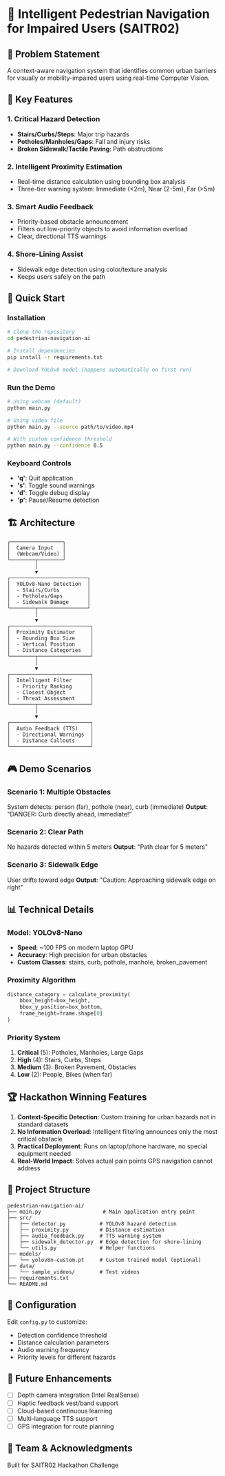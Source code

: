 # 🦯 Intelligent Pedestrian Navigation for Impaired Users (SAITR02)

## 🎯 Problem Statement
A context-aware navigation system that identifies common urban barriers for visually or mobility-impaired users using real-time Computer Vision.

## 🌟 Key Features

### 1. **Critical Hazard Detection**
- **Stairs/Curbs/Steps**: Major trip hazards
- **Potholes/Manholes/Gaps**: Fall and injury risks
- **Broken Sidewalk/Tactile Paving**: Path obstructions

### 2. **Intelligent Proximity Estimation**
- Real-time distance calculation using bounding box analysis
- Three-tier warning system: Immediate (<2m), Near (2-5m), Far (>5m)

### 3. **Smart Audio Feedback**
- Priority-based obstacle announcement
- Filters out low-priority objects to avoid information overload
- Clear, directional TTS warnings

### 4. **Shore-Lining Assist**
- Sidewalk edge detection using color/texture analysis
- Keeps users safely on the path

## 🚀 Quick Start

### Installation

```bash
# Clone the repository
cd pedestrian-navigation-ai

# Install dependencies
pip install -r requirements.txt

# Download YOLOv8 model (happens automatically on first run)
```

### Run the Demo

```bash
# Using webcam (default)
python main.py

# Using video file
python main.py --source path/to/video.mp4

# With custom confidence threshold
python main.py --confidence 0.5
```

### Keyboard Controls
- **'q'**: Quit application
- **'s'**: Toggle sound warnings
- **'d'**: Toggle debug display
- **'p'**: Pause/Resume detection

## 🏗️ Architecture

```
┌─────────────────┐
│  Camera Input   │
│  (Webcam/Video) │
└────────┬────────┘
         │
         ▼
┌─────────────────────────┐
│  YOLOv8-Nano Detection  │
│  - Stairs/Curbs         │
│  - Potholes/Gaps        │
│  - Sidewalk Damage      │
└────────┬────────────────┘
         │
         ▼
┌──────────────────────────┐
│  Proximity Estimator     │
│  - Bounding Box Size     │
│  - Vertical Position     │
│  - Distance Categories   │
└────────┬─────────────────┘
         │
         ▼
┌──────────────────────────┐
│  Intelligent Filter      │
│  - Priority Ranking      │
│  - Closest Object        │
│  - Threat Assessment     │
└────────┬─────────────────┘
         │
         ▼
┌──────────────────────────┐
│  Audio Feedback (TTS)    │
│  - Directional Warnings  │
│  - Distance Callouts     │
└──────────────────────────┘
```

## 🎮 Demo Scenarios

### Scenario 1: Multiple Obstacles
System detects: person (far), pothole (near), curb (immediate)
**Output**: "DANGER: Curb directly ahead, immediate!"

### Scenario 2: Clear Path
No hazards detected within 5 meters
**Output**: "Path clear for 5 meters"

### Scenario 3: Sidewalk Edge
User drifts toward edge
**Output**: "Caution: Approaching sidewalk edge on right"

## 📊 Technical Details

### Model: YOLOv8-Nano
- **Speed**: ~100 FPS on modern laptop GPU
- **Accuracy**: High precision for urban obstacles
- **Custom Classes**: stairs, curb, pothole, manhole, broken_pavement

### Proximity Algorithm
```python
distance_category = calculate_proximity(
    bbox_height=box_height,
    bbox_y_position=box_bottom,
    frame_height=frame.shape[0]
)
```

### Priority System
1. **Critical** (5): Potholes, Manholes, Large Gaps
2. **High** (4): Stairs, Curbs, Steps
3. **Medium** (3): Broken Pavement, Obstacles
4. **Low** (2): People, Bikes (when far)

## 🏆 Hackathon Winning Features

1. **Context-Specific Detection**: Custom training for urban hazards not in standard datasets
2. **No Information Overload**: Intelligent filtering announces only the most critical obstacle
3. **Practical Deployment**: Runs on laptop/phone hardware, no special equipment needed
4. **Real-World Impact**: Solves actual pain points GPS navigation cannot address

## 📁 Project Structure

```
pedestrian-navigation-ai/
├── main.py                    # Main application entry point
├── src/
│   ├── detector.py           # YOLOv8 hazard detection
│   ├── proximity.py          # Distance estimation
│   ├── audio_feedback.py     # TTS warning system
│   ├── sidewalk_detector.py  # Edge detection for shore-lining
│   └── utils.py              # Helper functions
├── models/
│   └── yolov8n-custom.pt     # Custom trained model (optional)
├── data/
│   └── sample_videos/        # Test videos
├── requirements.txt
└── README.md
```

## 🔧 Configuration

Edit `config.py` to customize:
- Detection confidence threshold
- Distance calculation parameters
- Audio warning frequency
- Priority levels for different hazards

## 📝 Future Enhancements

- [ ] Depth camera integration (Intel RealSense)
- [ ] Haptic feedback vest/band support
- [ ] Cloud-based continuous learning
- [ ] Multi-language TTS support
- [ ] GPS integration for route planning

## 👥 Team & Acknowledgments

Built for SAITR02 Hackathon Challenge
